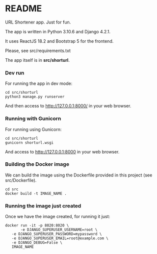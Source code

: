 # README #

URL Shortener app. Just for fun.

The app is written in Python 3.10.6 and Django 4.2.1.

It uses ReactJS 18.2 and Bootstrap 5 for the frontend.

Please, see src/requirements.txt

The app itself is in **src/shorturl**. 

### Dev run ###

For running the app in dev mode:

    cd src/shorturl
    python3 manage.py runserver

And then access to http://127.0.0.1:8000/ in your web browser.


### Running with Gunicorn ###

For running using Gunicorn:

    cd src/shorturl
    gunicorn shorturl.wsgi

And access to http://127.0.0.1:8000 in your web browser.


### Building the Docker image ###

We can build the image using the Dockerfile provided in this project (see src/Dockerfile).

    cd src
    docker build -t IMAGE_NAME .

### Running the image just created ###

Once we have the image created, for running it just:

    docker run -it -p 8020:8020 \
    	   -e DJANGO_SUPERUSER_USERNAME=root \
	   -e DJANGO_SUPERUSER_PASSWORD=mypassword \
	   -e DJANGO_SUPERUSER_EMAIL=root@example.com \
	   -e DJANGO_DEBUG=False \
	   IMAGE_NAME


